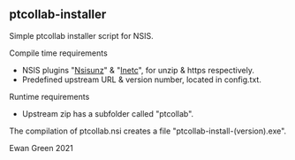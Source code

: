 ## ptcollab-installer
Simple ptcollab installer script for NSIS.

Compile time requirements
- NSIS plugins "[Nsisunz](https://nsis.sourceforge.io/Nsisunz_plug-in)" & "[Inetc](https://nsis.sourceforge.io/Inetc_plug-in)", for unzip & https respectively.
- Predefined upstream URL & version number, located in config.txt.

Runtime requirements
- Upstream zip has a subfolder called "ptcollab".

The compilation of ptcollab.nsi creates a file "ptcollab-install-(version).exe".

Ewan Green 2021
